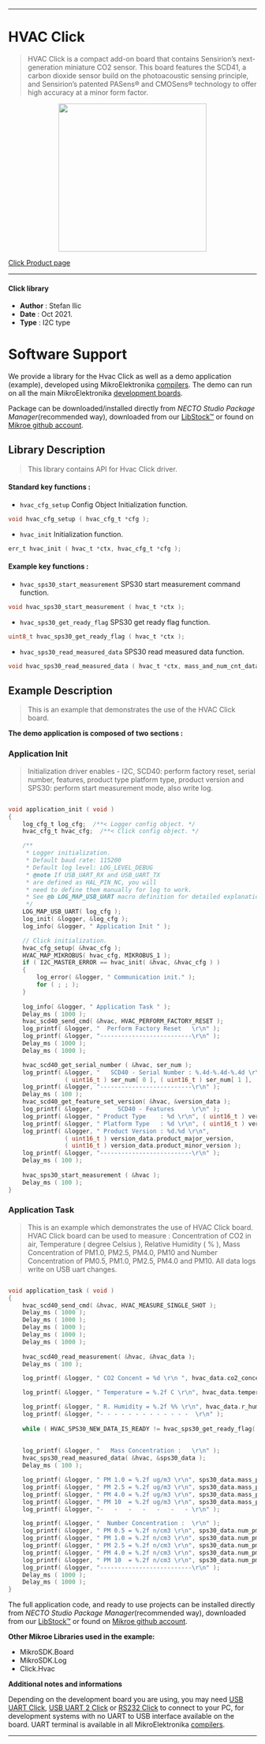 
---
# HVAC Click

> HVAC Click is a compact add-on board that contains Sensirion’s next-generation miniature CO2 sensor. This board features the SCD41, a carbon dioxide sensor build on the photoacoustic sensing principle, and Sensirion’s patented PASens® and CMOSens® technology to offer high accuracy at a minor form factor.

<p align="center">
  <img src="https://download.mikroe.com/images/click_for_ide/hvac_click.png" height=300px>
</p>

[Click Product page](https://www.mikroe.com/hvac-click)

---


#### Click library

- **Author**        : Stefan Ilic
- **Date**          : Oct 2021.
- **Type**          : I2C type


# Software Support

We provide a library for the Hvac Click
as well as a demo application (example), developed using MikroElektronika
[compilers](https://www.mikroe.com/necto-studio).
The demo can run on all the main MikroElektronika [development boards](https://www.mikroe.com/development-boards).

Package can be downloaded/installed directly from *NECTO Studio Package Manager*(recommended way), downloaded from our [LibStock&trade;](https://libstock.mikroe.com) or found on [Mikroe github account](https://github.com/MikroElektronika/mikrosdk_click_v2/tree/master/clicks).

## Library Description

> This library contains API for Hvac Click driver.

#### Standard key functions :

- `hvac_cfg_setup` Config Object Initialization function.
```c
void hvac_cfg_setup ( hvac_cfg_t *cfg );
```

- `hvac_init` Initialization function.
```c
err_t hvac_init ( hvac_t *ctx, hvac_cfg_t *cfg );
```

#### Example key functions :

- `hvac_sps30_start_measurement` SPS30 start measurement command function.
```c
void hvac_sps30_start_measurement ( hvac_t *ctx );
```

- `hvac_sps30_get_ready_flag` SPS30 get ready flag function.
```c
uint8_t hvac_sps30_get_ready_flag ( hvac_t *ctx );
```

- `hvac_sps30_read_measured_data` SPS30 read measured data function.
```c
void hvac_sps30_read_measured_data ( hvac_t *ctx, mass_and_num_cnt_data_t *m_n_c_data );
```

## Example Description

> This is an example that demonstrates the use of the HVAC Click board.

**The demo application is composed of two sections :**

### Application Init

> Initialization driver enables - I2C, 
> SCD40: perform factory reset, serial number, features, product type platform type, product version and
> SPS30: perform start measurement mode, also write log.

```c

void application_init ( void ) 
{
    log_cfg_t log_cfg;  /**< Logger config object. */
    hvac_cfg_t hvac_cfg;  /**< Click config object. */

    /** 
     * Logger initialization.
     * Default baud rate: 115200
     * Default log level: LOG_LEVEL_DEBUG
     * @note If USB_UART_RX and USB_UART_TX 
     * are defined as HAL_PIN_NC, you will 
     * need to define them manually for log to work. 
     * See @b LOG_MAP_USB_UART macro definition for detailed explanation.
     */
    LOG_MAP_USB_UART( log_cfg );
    log_init( &logger, &log_cfg );
    log_info( &logger, " Application Init " );

    // Click initialization.
    hvac_cfg_setup( &hvac_cfg );
    HVAC_MAP_MIKROBUS( hvac_cfg, MIKROBUS_1 );
    if ( I2C_MASTER_ERROR == hvac_init( &hvac, &hvac_cfg ) ) 
    {
        log_error( &logger, " Communication init." );
        for ( ; ; );
    }
    
    log_info( &logger, " Application Task " );
    Delay_ms ( 1000 );
    hvac_scd40_send_cmd( &hvac, HVAC_PERFORM_FACTORY_RESET );
    log_printf( &logger, "  Perform Factory Reset   \r\n" );
    log_printf( &logger, "--------------------------\r\n" );
    Delay_ms ( 1000 );
    Delay_ms ( 1000 );

    hvac_scd40_get_serial_number ( &hvac, ser_num );
    log_printf( &logger, "   SCD40 - Serial Number : %.4d-%.4d-%.4d \r\n", 
                ( uint16_t ) ser_num[ 0 ], ( uint16_t ) ser_num[ 1 ], ( uint16_t ) ser_num[ 2 ] );
    log_printf( &logger, "--------------------------\r\n" );
    Delay_ms ( 100 );
    hvac_scd40_get_feature_set_version( &hvac, &version_data );
    log_printf( &logger, "     SCD40 - Features     \r\n" );
    log_printf( &logger, " Product Type    : %d \r\n", ( uint16_t ) version_data.product_type );
    log_printf( &logger, " Platform Type   : %d \r\n", ( uint16_t ) version_data.platform_type );
    log_printf( &logger, " Product Version : %d.%d \r\n", 
                ( uint16_t ) version_data.product_major_version, 
                ( uint16_t ) version_data.product_minor_version );
    log_printf( &logger, "--------------------------\r\n" );
    Delay_ms ( 100 );
    
    hvac_sps30_start_measurement ( &hvac );
    Delay_ms ( 100 );
}

```

### Application Task

> This is an example which demonstrates the use of HVAC Click board.
> HVAC Click board can be used to measure : 
> Concentration of CO2 in air,
> Temperature ( degree Celsius ),
> Relative Humidity ( % ),
> Mass Concentration of PM1.0, PM2.5, PM4.0, PM10 and
> Number Concentration of PM0.5, PM1.0, PM2.5, PM4.0 and PM10.
> All data logs write on USB uart changes.

```c

void application_task ( void ) 
{
    hvac_scd40_send_cmd( &hvac, HVAC_MEASURE_SINGLE_SHOT );
    Delay_ms ( 1000 );
    Delay_ms ( 1000 );
    Delay_ms ( 1000 );
    Delay_ms ( 1000 );
    Delay_ms ( 1000 );
    
    hvac_scd40_read_measurement( &hvac, &hvac_data );
    Delay_ms ( 100 );

    log_printf( &logger, " CO2 Concent = %d \r\n ", hvac_data.co2_concent );

    log_printf( &logger, " Temperature = %.2f C \r\n", hvac_data.temperature );

    log_printf( &logger, " R. Humidity = %.2f %% \r\n", hvac_data.r_humidity );
    log_printf( &logger, "- - - - - - - - - - - - -  \r\n" );
        
    while ( HVAC_SPS30_NEW_DATA_IS_READY != hvac_sps30_get_ready_flag( &hvac ) );
    
    
    log_printf( &logger, "   Mass Concentration :   \r\n" );
    hvac_sps30_read_measured_data( &hvac, &sps30_data );
    Delay_ms ( 100 );

    log_printf( &logger, " PM 1.0 = %.2f ug/m3 \r\n", sps30_data.mass_pm_1_0 );
    log_printf( &logger, " PM 2.5 = %.2f ug/m3 \r\n", sps30_data.mass_pm_2_5 );
    log_printf( &logger, " PM 4.0 = %.2f ug/m3 \r\n", sps30_data.mass_pm_4_0 );
    log_printf( &logger, " PM 10  = %.2f ug/m3 \r\n", sps30_data.mass_pm_10 );
    log_printf( &logger, "-   -   -   -   -   -   - \r\n" );

    log_printf( &logger, "  Number Concentration :  \r\n" );
    log_printf( &logger, " PM 0.5 = %.2f n/cm3 \r\n", sps30_data.num_pm_0_5 );
    log_printf( &logger, " PM 1.0 = %.2f n/cm3 \r\n", sps30_data.num_pm_1_0 );
    log_printf( &logger, " PM 2.5 = %.2f n/cm3 \r\n", sps30_data.num_pm_2_5 );
    log_printf( &logger, " PM 4.0 = %.2f n/cm3 \r\n", sps30_data.num_pm_4_0 );
    log_printf( &logger, " PM 10  = %.2f n/cm3 \r\n", sps30_data.num_pm_10 );
    log_printf( &logger, "--------------------------\r\n" );
    Delay_ms ( 1000 );
    Delay_ms ( 1000 );
}


```


The full application code, and ready to use projects can be installed directly from *NECTO Studio Package Manager*(recommended way), downloaded from our [LibStock&trade;](https://libstock.mikroe.com) or found on [Mikroe github account](https://github.com/MikroElektronika/mikrosdk_click_v2/tree/master/clicks).

**Other Mikroe Libraries used in the example:**

- MikroSDK.Board
- MikroSDK.Log
- Click.Hvac

**Additional notes and informations**

Depending on the development board you are using, you may need
[USB UART Click](https://www.mikroe.com/usb-uart-click),
[USB UART 2 Click](https://www.mikroe.com/usb-uart-2-click) or
[RS232 Click](https://www.mikroe.com/rs232-click) to connect to your PC, for
development systems with no UART to USB interface available on the board. UART
terminal is available in all MikroElektronika
[compilers](https://shop.mikroe.com/compilers).

---
